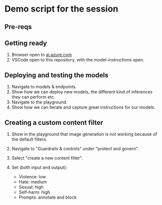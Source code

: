 # Demo script for the session

## Pre-reqs

## Getting ready

1. Browser open to [ai.azure.com](https://ai.azure.com)
1. VSCode open to this repository, with the model-instructions open.

## Deploying and testing the models

1. Navigate to models & endpoints.
1. Show how we can deploy new models, the different kind of inferences they can perform etc.
1. Navigate to the playground.
1. Show how we can iterate and capture great instructions for our models.

## Creating a custom content filter

1. Show in the playground that image generation is not working because of the default filters.
1. Navigate to "Guardrails & controls" under "protect and govern".
1. Select "create a new content filter".
1. Set (both input and output):

   - Violence: low
   - Hate: medium
   - Sexual: high
   - Self-harm: high
   - Prompts: annotate and block

